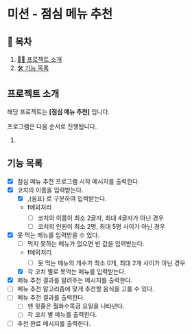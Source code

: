 # 미션 - 점심 메뉴 추천

## 📝 목차

1. [💁‍♂️ 프로젝트 소개](#프로젝트-소개)
2. [🛠 기능 목록](#기능-목록)

## 프로젝트 소개

해당 프로젝트는 **[점심 메뉴 추천]** 입니다.

프로그램은 다음 순서로 진행됩니다.

1.

## 기능 목록

- [x] 점심 메뉴 추천 프로그램 시작 메시지를 출력한다.
- [x] 코치의 이름을 입력받는다.
  - [x] ,(쉼표) 로 구분하여 입력받는다.
  - ❗️예외처리
    - [ ] 코치의 이름이 최소 2글자, 최대 4글자가 아닌 경우
    - [ ] 코치의 인원이 최소 2명, 최대 5명 사이가 아닌 경우
- [x] 못 먹는 메뉴를 입력받을 수 있다.
  - [ ] 먹지 못하는 메뉴가 없으면 빈 값을 입력받는다.
  - ❗️예외처리
    - [ ] 못 먹는 메뉴의 개수가 최소 0개, 최대 2개 사이가 아닌 경우
  - [x] 각 코치 별로 못먹는 메뉴를 입력받는다.
- [x] 메뉴 추천 결과를 알려주는 메시지를 출력한다.
- [ ] 메뉴 추천 알고리즘에 맞게 추천할 음식을 고를 수 있다.
- [ ] 메뉴 추천 결과를 출력한다.
  - [ ] 맨 윗줄은 월화수목금 요일을 나타낸다.
  - [ ] 각 코치 별 메뉴를 출력한다.
- [ ] 추천 완료 메시지를 출력한다.
